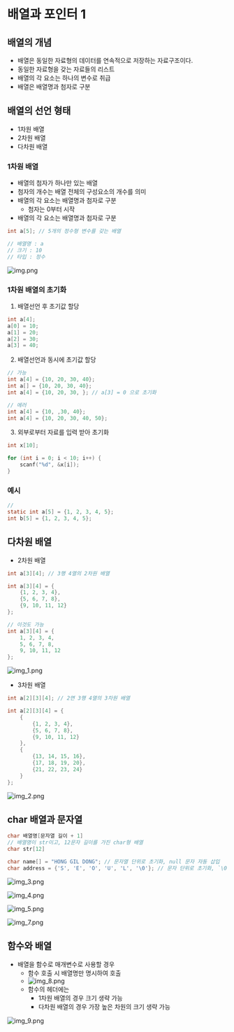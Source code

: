 # 배열과 포인터 1

## 배열의 개념

- 배열은 동일한 자료형의 데이터를 연속적으로 저장하는 자료구조이다.
- 동일한 자료형을 갖는 자료들의 리스트
- 배열의 각 요소는 하나의 변수로 취급
- 배열은 배열명과 첨자로 구분

## 배열의 선언 형태

- 1차원 배열
- 2차원 배열
- 다차원 배열

### 1차원 배열

- 배열의 첨자가 하나만 있는 배열
- 첨자의 개수는 배열 전체의 구성요소의 개수를 의미
- 배열의 각 요소는 배열명과 첨자로 구분
  - 첨자는 0부터 시작
- 배열의 각 요소는 배열명과 첨자로 구분

```c
int a[5]; // 5개의 정수형 변수를 갖는 배열

// 배열명 : a
// 크기 : 10
// 타입 : 정수
```

![img.png](08_images/img.png)

### 1차원 배열의 초기화 

1. 배열선언 후 초기값 할당

```c
int a[4];
a[0] = 10;
a[1] = 20;
a[2] = 30;
a[3] = 40;
```

2. 배열선언과 동시에 초기값 할당

```c
// 가능
int a[4] = {10, 20, 30, 40};
int a[] = {10, 20, 30, 40};
int a[4] = {10, 20, 30, }; // a[3] = 0 으로 초기화

// 에러
int a[4] = {10, ,30, 40};
int a[4] = {10, 20, 30, 40, 50};
```

3. 외부로부터 자료를 입력 받아 초기화

```c
int x[10];

for (int i = 0; i < 10; i++) {
    scanf("%d", &x[i]);
}
```

### 예시

```c
// 
static int a[5] = {1, 2, 3, 4, 5};
int b[5] = {1, 2, 3, 4, 5};
```

## 다차원 배열

- 2차원 배열

```c
int a[3][4]; // 3행 4열의 2차원 배열

int a[3][4] = {
    {1, 2, 3, 4},
    {5, 6, 7, 8},
    {9, 10, 11, 12}
};

// 이것도 가능
int a[3][4] = {
    1, 2, 3, 4,
    5, 6, 7, 8,
    9, 10, 11, 12
};
```

![img_1.png](08_images/img_1.png)

- 3차원 배열

```c
int a[2][3][4]; // 2면 3행 4열의 3차원 배열

int a[2][3][4] = {
    {
        {1, 2, 3, 4},
        {5, 6, 7, 8},
        {9, 10, 11, 12}
    },
    {
        {13, 14, 15, 16},
        {17, 18, 19, 20},
        {21, 22, 23, 24}
    }
};
```

![img_2.png](08_images/img_2.png)

## char 배열과 문자열

```c
char 배열명[문자열 길이 + 1]
// 배열명이 str이고, 12문자 길이를 가진 char형 배열
char str[12]

char name[] = "HONG GIL DONG"; // 문자열 단위로 초기화, null 문자 자동 삽입
char address = {'S', 'E', 'O', 'U', 'L', '\0'}; // 문자 단위로 초기화, `\0` 문자 (null 문자)를 삽입해야함
```

![img_3.png](08_images/img_3.png)

![img_4.png](08_images/img_4.png)

![img_5.png](08_images/img_5.png)

![img_7.png](08_images/img_7.png)

## 함수와 배열

- 배열을 함수로 매개변수로 사용할 경우
  - 함수 호출 시 배열명만 명시하여 호출
  - ![img_8.png](08_images/img_8.png)
  - 함수의 헤더에는
    - 1차원 배열의 경우 크기 생략 가능
    - 다차원 배열의 경우 가장 높은 차원의 크기 생략 가능

![img_9.png](08_images/img_9.png)